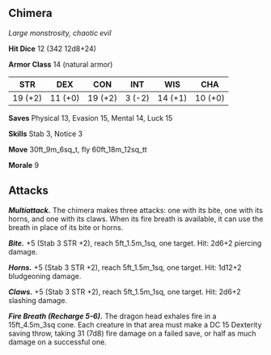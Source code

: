 ## Chimera

*Large monstrosity, chaotic evil*

**Hit Dice** 12 (342 12d8+24)

**Armor Class** 14 (natural armor)

| STR     | DEX     | CON     | INT     | WIS     | CHA     |
|---------|---------|---------|---------|---------|---------|
| 19 (+2) | 11 (+0) | 19 (+2) |  3 (-2) | 14 (+1) | 10 (+0) |

**Saves** Physical 13, Evasion 15, Mental 14, Luck 15

**Skills** Stab 3, Notice 3

**Move** 30ft_9m_6sq_t, fly 60ft_18m_12sq_tt

**Morale** 9

## Attacks

***Multiattack.*** The chimera makes three attacks: one with its bite, one with its horns, and one with its claws. When its fire breath is available, it can use the breath in place of its bite or horns.

***Bite.*** +5 (Stab 3 STR +2), reach 5ft_1.5m_1sq, one target. Hit: 2d6+2 piercing damage.

***Horns.*** +5 (Stab 3 STR +2), reach 5ft_1.5m_1sq, one target. Hit: 1d12+2 bludgeoning damage.

***Claws.*** +5 (Stab 3 STR +2), reach 5ft_1.5m_1sq, one target. Hit: 2d6+2 slashing damage.

***Fire Breath (Recharge 5-6).*** The dragon head exhales fire in a 15ft_4.5m_3sq cone. Each creature in that area must make a DC 15 Dexterity saving throw, taking 31 (7d8) fire damage on a failed save, or half as much damage on a successful one.

